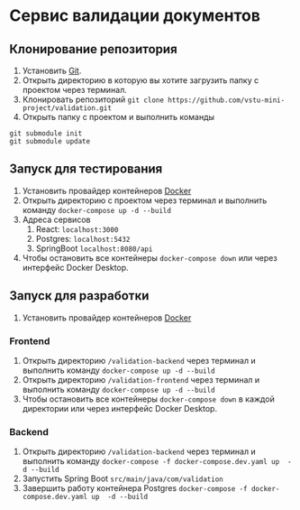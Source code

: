 # Сервис валидации документов
## Клонирование репозитория
1. Установить [Git](https://git-scm.com/).
2. Открыть директорию в которую вы хотите загрузить папку с проектом через терминал.
3. Клонировать репозиторий `git clone https://github.com/vstu-mini-project/validation.git`
4. Открыть папку с проектом и выполнить команды
```
git submodule init
git submodule update
```
## Запуск для тестирования
1. Установить провайдер контейнеров [Docker](https://www.docker.com/)
2. Открыть директорию с проектом через терминал и выполнить команду
`docker-compose up -d --build`
3. Адреса сервисов
   1. React: `localhost:3000`
   2. Postgres: `localhost:5432`
   3. SpringBoot `localhost:8080/api`
4. Чтобы остановить все контейнеры `docker-compose down` или через интерфейс Docker Desktop.
## Запуск для разработки
1. Установить провайдер контейнеров [Docker](https://www.docker.com/)
### Frontend
1. Открыть директорию `/validation-backend` через терминал и выполнить команду
`docker-compose up -d --build`
2. Открыть директорию `/validation-frontend` через терминал и выполнить команду
`docker-compose up -d --build`
3. Чтобы остановить все контейнеры `docker-compose down` в каждой директории или через интерфейс Docker Desktop.
### Backend
1. Открыть директорию `/validation-backend` через терминал и выполнить команду
`docker-compose -f docker-compose.dev.yaml up  -d --build`
2. Запустить Spring Boot `src/main/java/com/validation`
3. Завершить работу контейнера Postgres
`docker-compose -f docker-compose.dev.yaml up  -d --build`

